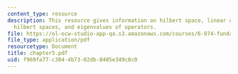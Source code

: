 ```yaml
---
content_type: resource
description: This resource gives information on hilbert space, linear operators in
  hilbert spaces, and eigenvalues of operators.
file: https://ol-ocw-studio-app-qa.s3.amazonaws.com/courses/6-974-fundamentals-of-photonics-quantum-electronics-spring-2006/f969fa77c3044b7302db8405e349c8c0_chapter5.pdf
file_type: application/pdf
resourcetype: Document
title: chapter5.pdf
uid: f969fa77-c304-4b73-02db-8405e349c8c0
---
```

